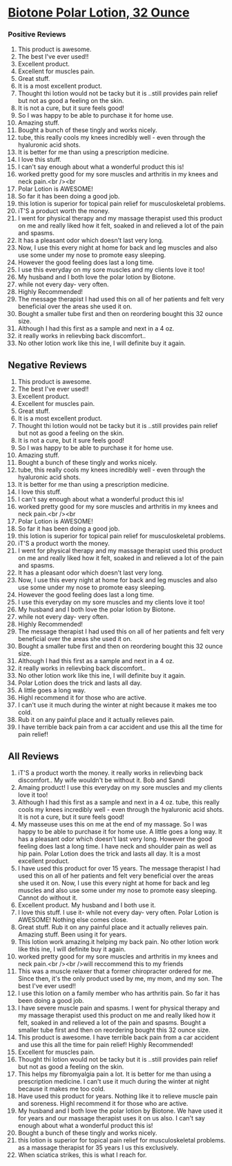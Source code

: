 # [Biotone Polar Lotion, 32 Ounce](https://products.checkmycream.com/products/Biotone-Polar-Lotion-32-Ounce.html)

### Positive Reviews

<ol>
      <li>This product is awesome.  </li>
      <li>The best I&#x27;ve ever used!!</li>
      <li>Excellent product.  </li>
      <li>Excellent for muscles pain.</li>
      <li>Great stuff.  </li>
      <li>It is a most excellent product.</li>
      <li>Thought thi lotion would not be tacky but it is ..still provides pain relief but not as good a feeling on the skin.</li>
      <li>It is not a cure, but it sure feels good!</li>
      <li>So I was happy to be able to purchase it for home use.  </li>
      <li>Amazing stuff.  </li>
      <li>Bought a bunch of these tingly and works nicely.</li>
      <li>tube, this really cools my knees incredibly well - even through the hyaluronic acid shots.</li>
      <li>It is better for me than using a prescription medicine.</li>
      <li>I love this stuff.</li>
      <li>I can&#x27;t say enough about what a wonderful product this is!</li>
      <li>worked pretty good for my sore muscles and arthritis in my knees and neck pain.&lt;br /&gt;&lt;br</li>
      <li>Polar Lotion is AWESOME!</li>
      <li>So far it has been doing a good job.</li>
      <li>this lotion is superior for topical pain relief for musculoskeletal problems.</li>
      <li>iT&#x27;S  a product worth the money.  </li>
      <li>I went for physical therapy and my massage therapist used this product on me and really liked how it felt, soaked in and relieved a lot of the pain and spasms.  </li>
      <li>It has a pleasant odor which doesn&#x27;t last very long.  </li>
      <li>Now, I use this every night at home for back and leg muscles and also  use some under my nose to promote easy sleeping.  </li>
      <li>However the good feeling does last a long time.  </li>
      <li>I use this everyday on my sore muscles and my clients love it too!</li>
      <li>My husband and I both love the polar lotion by Biotone.  </li>
      <li>while not every day- very often.</li>
      <li>Highly Recommended!</li>
      <li>The message therapist I had used this on all of her patients and felt  very beneficial over the areas she used it on.  </li>
      <li>Bought a smaller tube first and then on reordering bought this 32 ounce size.</li>
      <li>Although I had this first as a sample and next in a 4 oz.</li>
      <li>it really works in relievbing back discomfort..  </li>
      <li>No other lotion work like this ine, I will definite buy it again.</li>
</ol>


<h2>Negative Reviews</h2>
<ol>
<li> This product is awesome.  </li>
<li> The best I&#x27;ve ever used!!</li>
<li> Excellent product.  </li>
<li> Excellent for muscles pain.</li>
<li> Great stuff.  </li>
<li> It is a most excellent product.</li>
<li> Thought thi lotion would not be tacky but it is ..still provides pain relief but not as good a feeling on the skin.</li>
<li> It is not a cure, but it sure feels good!</li>
<li> So I was happy to be able to purchase it for home use.  </li>
<li> Amazing stuff.  </li>
<li> Bought a bunch of these tingly and works nicely.</li>
<li> tube, this really cools my knees incredibly well - even through the hyaluronic acid shots.</li>
<li> It is better for me than using a prescription medicine.</li>
<li> I love this stuff.</li>
<li> I can&#x27;t say enough about what a wonderful product this is!</li>
<li> worked pretty good for my sore muscles and arthritis in my knees and neck pain.&lt;br /&gt;&lt;br</li>
<li> Polar Lotion is AWESOME!</li>
<li> So far it has been doing a good job.</li>
<li> this lotion is superior for topical pain relief for musculoskeletal problems.</li>
<li> iT&#x27;S  a product worth the money.  </li>
<li> I went for physical therapy and my massage therapist used this product on me and really liked how it felt, soaked in and relieved a lot of the pain and spasms.  </li>
<li> It has a pleasant odor which doesn&#x27;t last very long.  </li>
<li> Now, I use this every night at home for back and leg muscles and also  use some under my nose to promote easy sleeping.  </li>
<li> However the good feeling does last a long time.  </li>
<li> I use this everyday on my sore muscles and my clients love it too!</li>
<li> My husband and I both love the polar lotion by Biotone.  </li>
<li> while not every day- very often.</li>
<li> Highly Recommended!</li>
<li> The message therapist I had used this on all of her patients and felt  very beneficial over the areas she used it on.  </li>
<li> Bought a smaller tube first and then on reordering bought this 32 ounce size.</li>
<li> Although I had this first as a sample and next in a 4 oz.</li>
<li> it really works in relievbing back discomfort..  </li>
<li> No other lotion work like this ine, I will definite buy it again.</li>
<li> Polar Lotion does the trick and lasts all day.  </li>
<li> A little goes a long way.  </li>
<li> Highl recommend it for those who are active.</li>
<li> I can&#x27;t use it much during the winter at night because it makes me too cold.</li>
<li> Rub it on any painful place and it actually relieves pain.  </li>
<li> I have terrible back pain from a car accident and use this all the time for pain relief!  </li>
</ol>

<h2>All Reviews</h2>

<ol>
    <li> iT&#x27;S  a product worth the money.  it really works in relievbing back discomfort..  My wife wouldn&#x27;t be without it.  Bob and Sandi</li>
    <li> Amaing product! I use this everyday on my sore muscles and my clients love it too!</li>
    <li> Although I had this first as a sample and next in a 4 oz. tube, this really cools my knees incredibly well - even through the hyaluronic acid shots. It is not a cure, but it sure feels good!</li>
    <li> My masseuse uses this on me at the end of my massage.  So I was happy to be able to purchase it for home use.  A little goes a long way.  It has a pleasant odor which doesn&#x27;t last very long.  However the good feeling does last a long time.  I have neck and shoulder pain as well as hip pain.  Polar Lotion does the trick and lasts all day.  It is a most excellent product.</li>
    <li> I have used this product for over 15 years.  The message therapist I had used this on all of her patients and felt  very beneficial over the areas she used it on.  Now, I use this every night at home for back and leg muscles and also  use some under my nose to promote easy sleeping.  Cannot do without it.</li>
    <li> Excellent product.  My husband and I both use it.</li>
    <li> I love this stuff. I use it- while not every day- very often. Polar Lotion is AWESOME! Nothing else comes close.</li>
    <li> Great stuff.  Rub it on any painful place and it actually relieves pain.  Amazing stuff.  Been using it for years.</li>
    <li> This lotion work amazing.it helping my back pain. No other lotion work like this ine, I will definite buy it again.</li>
    <li> worked pretty good for my sore muscles and arthritis in my knees and neck pain.&lt;br /&gt;&lt;br /&gt;will reccommend this to my friends</li>
    <li> This was a muscle relaxer that a former chiropracter ordered for me.  Since then, it&#x27;s the only product used by me, my mom, and my son.  The best I&#x27;ve ever used!!</li>
    <li> I use this lotion on a family member who has arthritis pain. So far it has been doing a good job.</li>
    <li> I have severe muscle pain and spasms.  I went for physical therapy and my massage therapist used this product on me and really liked how it felt, soaked in and relieved a lot of the pain and spasms.  Bought a smaller tube first and then on reordering bought this 32 ounce size.</li>
    <li> This product is awesome.  I have terrible back pain from a car accident and use this all the time for pain relief!  Highly Recommended!</li>
    <li> Excellent for muscles pain.</li>
    <li> Thought thi lotion would not be tacky but it is ..still provides pain relief but not as good a feeling on the skin.</li>
    <li> This helps my fibromyalgia pain a lot. It is better for me than using a prescription medicine. I can&#x27;t use it much during the winter at night because it makes me too cold.</li>
    <li> Have used this product for years. Nothing like it to relieve muscle pain and soreness. Highl recommend it for those who are active.</li>
    <li> My husband and I both love the polar lotion by Biotone.  We have used it for years and our massage therapist uses it on us also. I can&#x27;t say enough about what a wonderful product this is!</li>
    <li> Bought a bunch of these tingly and works nicely.</li>
    <li> this lotion is superior for topical pain relief for musculoskeletal problems. as a massage therapist for 35 years I us this exclusively.</li>
    <li> When sciatica strikes, this is what I reach for.</li>
</ol>




